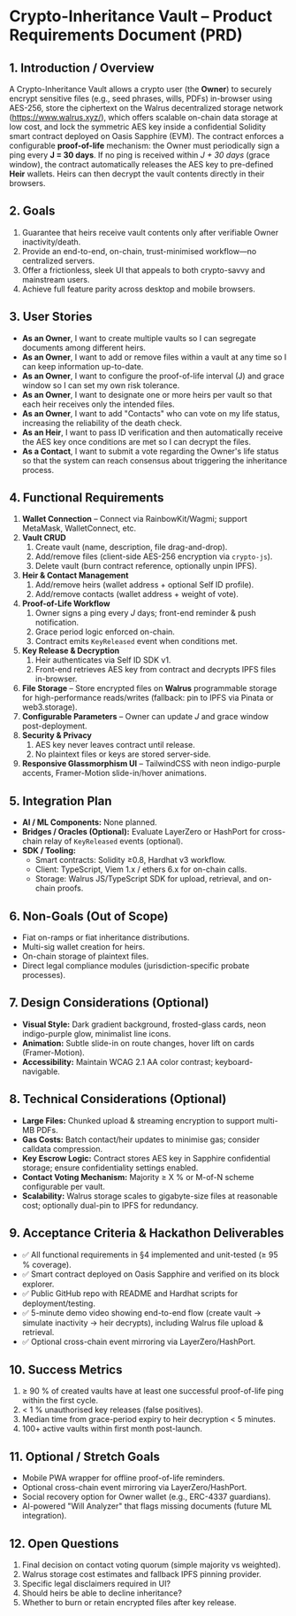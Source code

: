 # Crypto-Inheritance Vault – Product Requirements Document (PRD)

## 1. Introduction / Overview
A Crypto-Inheritance Vault allows a crypto user (the **Owner**) to securely encrypt sensitive files (e.g., seed phrases, wills, PDFs) in-browser using AES-256, store the ciphertext on the Walrus decentralized storage network (<https://www.walrus.xyz/>), which offers scalable on-chain data storage at low cost, and lock the symmetric AES key inside a confidential Solidity smart contract deployed on Oasis Sapphire (EVM). The contract enforces a configurable **proof-of-life** mechanism: the Owner must periodically sign a ping every **J = 30 days**. If no ping is received within *J + 30 days* (grace window), the contract automatically releases the AES key to pre-defined **Heir** wallets. Heirs can then decrypt the vault contents directly in their browsers.

## 2. Goals
1. Guarantee that heirs receive vault contents only after verifiable Owner inactivity/death.
2. Provide an end-to-end, on-chain, trust-minimised workflow—no centralized servers.
3. Offer a frictionless, sleek UI that appeals to both crypto-savvy and mainstream users.
4. Achieve full feature parity across desktop and mobile browsers.

## 3. User Stories
* **As an Owner**, I want to create multiple vaults so I can segregate documents among different heirs.
* **As an Owner**, I want to add or remove files within a vault at any time so I can keep information up-to-date.
* **As an Owner**, I want to configure the proof-of-life interval (J) and grace window so I can set my own risk tolerance.
* **As an Owner**, I want to designate one or more heirs per vault so that each heir receives only the intended files.
* **As an Owner**, I want to add "Contacts" who can vote on my life status, increasing the reliability of the death check.
* **As an Heir**, I want to pass ID verification and then automatically receive the AES key once conditions are met so I can decrypt the files.
* **As a Contact**, I want to submit a vote regarding the Owner's life status so that the system can reach consensus about triggering the inheritance process.

## 4. Functional Requirements
1. **Wallet Connection** – Connect via RainbowKit/Wagmi; support MetaMask, WalletConnect, etc.
2. **Vault CRUD**
   1. Create vault (name, description, file drag-and-drop).
   2. Add/remove files (client-side AES-256 encryption via `crypto-js`).
   3. Delete vault (burn contract reference, optionally unpin IPFS).  
3. **Heir & Contact Management**
   1. Add/remove heirs (wallet address + optional Self ID profile).
   2. Add/remove contacts (wallet address + weight of vote).
4. **Proof-of-Life Workflow**
   1. Owner signs a ping every *J* days; front-end reminder & push notification.
   2. Grace period logic enforced on-chain.
   3. Contract emits `KeyReleased` event when conditions met.
5. **Key Release & Decryption**
   1. Heir authenticates via Self ID SDK v1.
   2. Front-end retrieves AES key from contract and decrypts IPFS files in-browser.
6. **File Storage** – Store encrypted files on **Walrus** programmable storage for high-performance reads/writes (fallback: pin to IPFS via Pinata or web3.storage).
7. **Configurable Parameters** – Owner can update *J* and grace window post-deployment.
8. **Security & Privacy**
   1. AES key never leaves contract until release.
   2. No plaintext files or keys are stored server-side.
9. **Responsive Glassmorphism UI** – TailwindCSS with neon indigo-purple accents, Framer-Motion slide-in/hover animations.

## 5. Integration Plan
* **AI / ML Components:** None planned.
* **Bridges / Oracles (Optional):** Evaluate LayerZero or HashPort for cross-chain relay of `KeyReleased` events (optional).
* **SDK / Tooling:**
  * Smart contracts: Solidity ≥0.8, Hardhat v3 workflow.
  * Client: TypeScript, Viem 1.x / ethers 6.x for on-chain calls.
  * Storage: Walrus JS/TypeScript SDK for upload, retrieval, and on-chain proofs.

## 6. Non-Goals (Out of Scope)
* Fiat on-ramps or fiat inheritance distributions.
* Multi-sig wallet creation for heirs.
* On-chain storage of plaintext files.
* Direct legal compliance modules (jurisdiction-specific probate processes).

## 7. Design Considerations (Optional)
* **Visual Style:** Dark gradient background, frosted-glass cards, neon indigo-purple glow, minimalist line icons.
* **Animation:** Subtle slide-in on route changes, hover lift on cards (Framer-Motion).
* **Accessibility:** Maintain WCAG 2.1 AA color contrast; keyboard-navigable.

## 8. Technical Considerations (Optional)
* **Large Files:** Chunked upload & streaming encryption to support multi-MB PDFs.
* **Gas Costs:** Batch contact/heir updates to minimise gas; consider calldata compression.
* **Key Escrow Logic:** Contract stores AES key in Sapphire confidential storage; ensure confidentiality settings enabled.
* **Contact Voting Mechanism:** Majority ≥ X % or M-of-N scheme configurable per vault.
* **Scalability:** Walrus storage scales to gigabyte-size files at reasonable cost; optionally dual-pin to IPFS for redundancy.

## 9. Acceptance Criteria & Hackathon Deliverables
* ✅ All functional requirements in §4 implemented and unit-tested (≥ 95 % coverage).
* ✅ Smart contract deployed on Oasis Sapphire and verified on its block explorer.
* ✅ Public GitHub repo with README and Hardhat scripts for deployment/testing.
* ✅ 5-minute demo video showing end-to-end flow (create vault → simulate inactivity → heir decrypts), including Walrus file upload & retrieval.
* ✅ Optional cross-chain event mirroring via LayerZero/HashPort.

## 10. Success Metrics
1. ≥ 90 % of created vaults have at least one successful proof-of-life ping within the first cycle.
2. < 1 % unauthorised key releases (false positives).
3. Median time from grace-period expiry to heir decryption < 5 minutes.
4. 100+ active vaults within first month post-launch.

## 11. Optional / Stretch Goals
* Mobile PWA wrapper for offline proof-of-life reminders.
* Optional cross-chain event mirroring via LayerZero/HashPort.
* Social recovery option for Owner wallet (e.g., ERC-4337 guardians).
* AI-powered "Will Analyzer" that flags missing documents (future ML integration).

## 12. Open Questions
1. Final decision on contact voting quorum (simple majority vs weighted).
2. Walrus storage cost estimates and fallback IPFS pinning provider.
3. Specific legal disclaimers required in UI?
4. Should heirs be able to decline inheritance?
5. Whether to burn or retain encrypted files after key release. 